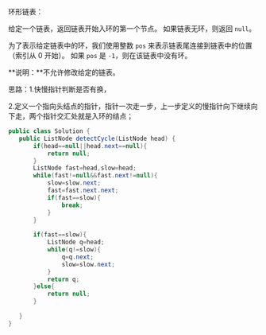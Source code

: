 环形链表：

给定一个链表，返回链表开始入环的第一个节点。 如果链表无环，则返回 `null`。

为了表示给定链表中的环，我们使用整数 `pos` 来表示链表尾连接到链表中的位置（索引从 0 开始）。 如果 `pos` 是 `-1`，则在该链表中没有环。

**说明：**不允许修改给定的链表。

思路：1.快慢指针判断是否有换，

2.定义一个指向头结点的指针，指针一次走一步，上一步定义的慢指针向下继续向下走，两个指针交汇处就是入环的结点；

 ```java
public class Solution {
    public ListNode detectCycle(ListNode head) {
        if(head==null||head.next==null){
            return null;
        }
        ListNode fast=head,slow=head;
        while(fast!=null&&fast.next!=null){
            slow=slow.next;
            fast=fast.next.next;
            if(fast==slow){
                break;
            }
        }
        
        if(fast==slow){
            ListNode q=head;
            while(q!=slow){
                q=q.next;
                slow=slow.next;
            }
            return q;
        }else{
            return null;
        }
        
    }
}
 ```


